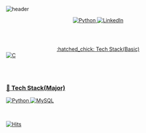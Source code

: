 ![header](https://capsule-render.vercel.app/api?type=waving&color=gradient&height=300&section=header&text=Hello%20World&fontSize=90&animation=twinkling)


<div align=center> 
<a href="https://www.instagram.com/jaej0321/" target="_blank"><img alt="Python" src ="https://img.shields.io/badge/jaej0321-E4405F.svg?&style=for-the-badge&logo=Instagram&logoColor=white"/> <a href="https://www.linkedin.com/in/jaejun-jeong-96b686228/" target="_blank"><img alt="LinkedIn" src ="https://img.shields.io/badge/LinkedIn-0A66C2.svg?&style=for-the-badge&logo=LinkedIn&logoColor=white"/>
</div>
 
<br/><br/> 
<div align=center>:hatched_chick: Tech Stack(Basic)</div>
<img alt="C" src ="https://img.shields.io/badge/C-E4405F.svg?&style=for-the-badge&logo=C&logoColor=white"/>
<div align=center> 

 </div>

  
 <br/><br/> 
### :gem: Tech Stack(Major)
![Python](https://img.shields.io/badge/python-3670A0?style=for-the-badge&logo=python&logoColor=ffdd54) ![MySQL](https://img.shields.io/badge/mysql-%2300f.svg?style=for-the-badge&logo=mysql&logoColor=white)

<br/><br/>
[![Hits](https://hits.seeyoufarm.com/api/count/incr/badge.svg?url=https%3A%2F%2Fgithub.com%2Fjaejunjeong&count_bg=%2379C83D&title_bg=%23555555&icon=&icon_color=%231C3DA2&title=Hits%21&edge_flat=false)](https://hits.seeyoufarm.com)

